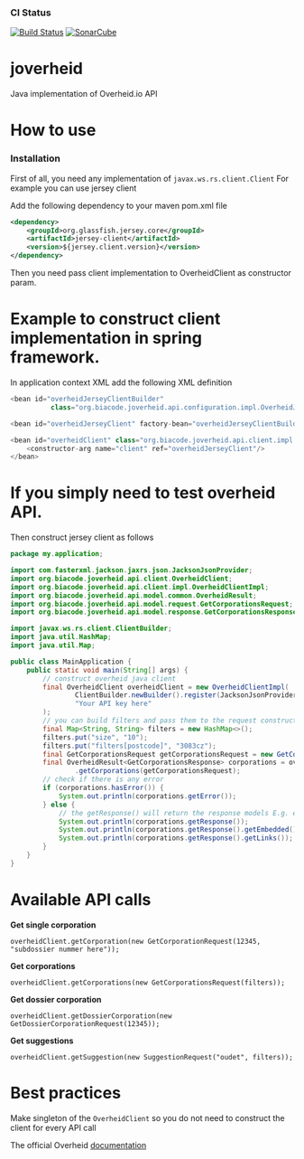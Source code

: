 ### CI Status
[![Build Status](https://travis-ci.org/Biacode/joverheid.svg?branch=master)](https://travis-ci.org/Biacode/joverheid)
[![SonarCube](https://getstreaming.files.wordpress.com/2012/10/sonar.png)](https://sonarqube.com/dashboard/index/com.sfl.joverheid:joverheid)
# joverheid
Java implementation of Overheid.io API
# How to use

### Installation

First of all, you need any implementation of ```javax.ws.rs.client.Client```
For example you can use jersey client

Add the following dependency to your maven pom.xml file
```xml
<dependency>
    <groupId>org.glassfish.jersey.core</groupId>
    <artifactId>jersey-client</artifactId>
    <version>${jersey.client.version}</version>
</dependency>
```
Then you need pass client implementation to OverheidClient as constructor param.

# Example to construct client implementation in spring framework.
In application context XML add the following XML definition
```java
<bean id="overheidJerseyClientBuilder"
          class="org.biacode.joverheid.api.configuration.impl.OverheidJerseyClientBuilderImpl"/>

<bean id="overheidJerseyClient" factory-bean="overheidJerseyClientBuilder" factory-method="build"/>

<bean id="overheidClient" class="org.biacode.joverheid.api.client.impl.OverheidClientImpl">
    <constructor-arg name="client" ref="overheidJerseyClient"/>
</bean>

```

# If you simply need to test overheid API.
Then construct jersey client as follows
```java
package my.application;

import com.fasterxml.jackson.jaxrs.json.JacksonJsonProvider;
import org.biacode.joverheid.api.client.OverheidClient;
import org.biacode.joverheid.api.client.impl.OverheidClientImpl;
import org.biacode.joverheid.api.model.common.OverheidResult;
import org.biacode.joverheid.api.model.request.GetCorporationsRequest;
import org.biacode.joverheid.api.model.response.GetCorporationsResponse;

import javax.ws.rs.client.ClientBuilder;
import java.util.HashMap;
import java.util.Map;

public class MainApplication {
    public static void main(String[] args) {
        // construct overheid java client
        final OverheidClient overheidClient = new OverheidClientImpl(
                ClientBuilder.newBuilder().register(JacksonJsonProvider.class).build(),
                "Your API key here"
        );
        // you can build filters and pass them to the request constructor as follows
        final Map<String, String> filters = new HashMap<>();
        filters.put("size", "10");
        filters.put("filters[postcode]", "3083cz");
        final GetCorporationsRequest getCorporationsRequest = new GetCorporationsRequest(filters);
        final OverheidResult<GetCorporationsResponse> corporations = overheidClient
                .getCorporations(getCorporationsRequest);
        // check if there is any error
        if (corporations.hasError()) {
            System.out.println(corporations.getError());
        } else {
            // the getResponse() will return the response models E.g. embedded and links
            System.out.println(corporations.getResponse());
            System.out.println(corporations.getResponse().getEmbedded());
            System.out.println(corporations.getResponse().getLinks());
        }
    }
}
```

# Available API calls
**Get single corporation**
```
overheidClient.getCorporation(new GetCorporationRequest(12345, "subdossier nummer here"));
```

**Get corporations**
```
overheidClient.getCorporations(new GetCorporationsRequest(filters));
```

**Get dossier corporation**
```
overheidClient.getDossierCorporation(new GetDossierCorporationRequest(12345));
```

**Get suggestions**
```
overheidClient.getSuggestion(new SuggestionRequest("oudet", filters));
```

# Best practices
Make singleton of the ```OverheidClient``` so you do not need to construct the client for every API call 

The official Overheid [documentation](https://overheid.io/documentatie/kvk)
